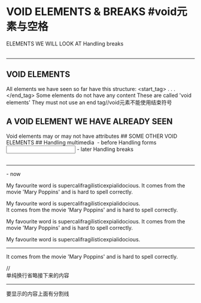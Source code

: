 # VOID ELEMENTS & BREAKS #void元素与空格
ELEMENTS WE WILL LOOK AT
Handling breaks <br> <wbr> <hr>
## VOID ELEMENTS ##
All elements we have seen so far have this structure:
<start_tag> . . . </end_tag>
Some elements do not have any content
These are called 'void elements'
They must not use an end tag//void元素不能使用结束符号
## A VOID ELEMENT WE HAVE ALREADY SEEN ##
<meta name="author" content="David Rossiter">
Void elements may or may not have attributes
## SOME OTHER VOID ELEMENTS ##
Handling multimedia <img> - before
Handling forms <input> - later
Handling breaks <br> <wbr> <hr> - now
    <p>
    My favourite word is supercalifragilisticexpialidocious. It comes
    from the movie 'Mary Poppins' and is hard to spell correctly.
    </p>
    <p>
    My favourite word is supercalifragilisticexpialidocious.<br>It comes
    from the movie 'Mary Poppins' and is hard to spell correctly.
    </p>
    <p>
    My favourite word is supercalifragilistic<wbr>expialidocious. It comes
    from the movie 'Mary Poppins' and is hard to spell correctly.
    </p>
    <p>
    My favourite word is supercalifragilisticexpialidocious.<hr>It comes
    from the movie 'Mary Poppins' and is hard to spell correctly.
    </p>
    //<br>单纯换行<wbr>省略接下来的内容<hr>要显示的内容上面有分割线
